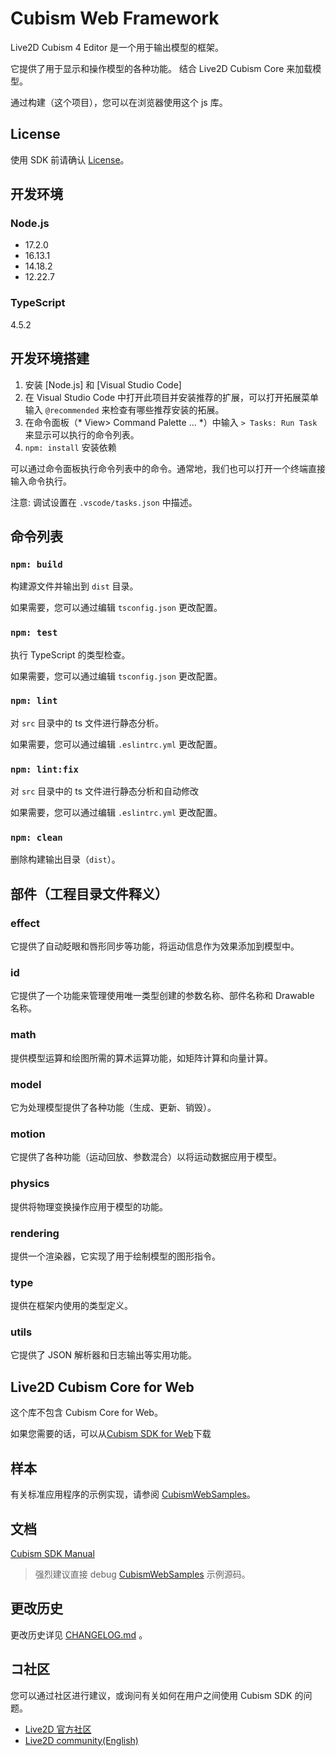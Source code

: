 # Cubism Web Framework

Live2D Cubism 4 Editor 是一个用于输出模型的框架。

它提供了用于显示和操作模型的各种功能。
结合 Live2D Cubism Core 来加载模型。

通过构建（这个项目），您可以在浏览器使用这个 js 库。


## License

使用 SDK 前请确认 [License](LICENSE.md)。


## 开发环境

### Node.js

* 17.2.0
* 16.13.1
* 14.18.2
* 12.22.7

### TypeScript

4.5.2


## 开发环境搭建

1. 安装 [Node.js] 和 [Visual Studio Code]
2. 在 Visual Studio Code 中打开此项目并安装推荐的扩展，可以打开拓展菜单输入 `@recommended` 来检查有哪些推荐安装的拓展。
3. 在命令面板（* View> Command Palette ... *）中输入 `> Tasks: Run Task` 来显示可以执行的命令列表。
4. `npm: install` 安装依赖

可以通过命令面板执行命令列表中的命令。通常地，我们也可以打开一个终端直接输入命令执行。

注意: 调试设置在 `.vscode/tasks.json` 中描述。

## 命令列表

### `npm: build`

构建源文件并输出到 `dist` 目录。

如果需要，您可以通过编辑 `tsconfig.json` 更改配置。

### `npm: test`

执行 TypeScript 的类型检查。

如果需要，您可以通过编辑 `tsconfig.json` 更改配置。

### `npm: lint`

对 `src` 目录中的 ts 文件进行静态分析。

如果需要，您可以通过编辑 `.eslintrc.yml` 更改配置。


### `npm: lint:fix`

对 `src` 目录中的 ts 文件进行静态分析和自动修改

如果需要，您可以通过编辑 `.eslintrc.yml` 更改配置。

### `npm: clean`

删除构建输出目录（`dist`）。


## 部件（工程目录文件释义）

### effect

它提供了自动眨眼和唇形同步等功能，将运动信息作为效果添加到模型中。

### id

它提供了一个功能来管理使用唯一类型创建的参数名称、部件名称和 Drawable 名称。

### math

提供模型运算和绘图所需的算术运算功能，如矩阵计算和向量计算。

### model

它为处理模型提供了各种功能（生成、更新、销毁）。

### motion

它提供了各种功能（运动回放、参数混合）以将运动数据应用于模型。

### physics

提供将物理变换操作应用于模型的功能。

### rendering

提供一个渲染器，它实现了用于绘制模型的图形指令。

### type

提供在框架内使用的类型定义。

### utils

它提供了 JSON 解析器和日志输出等实用功能。


## Live2D Cubism Core for Web

这个库不包含 Cubism Core for Web。

如果您需要的话，可以从[Cubism SDK for Web]下载

[Cubism SDK for Web]: https://www.live2d.com/download/cubism-sdk/download-web/


## 样本

有关标准应用程序的示例实现，请参阅 [CubismWebSamples]。

[CubismWebSamples]: https://github.com/Live2D/CubismWebSamples


## 文档

[Cubism SDK Manual](https://docs.live2d.com/cubism-sdk-manual/top/)
> 强烈建议直接 debug [CubismWebSamples] 示例源码。

## 更改历史

更改历史详见 [CHANGELOG.md](CHANGELOG.md) 。


## コ社区

您可以通过社区进行建议，或询问有关如何在用户之间使用 Cubism SDK 的问题。

- [Live2D 官方社区](https://creatorsforum.live2d.com/)
- [Live2D community(English)](http://community.live2d.com/)
